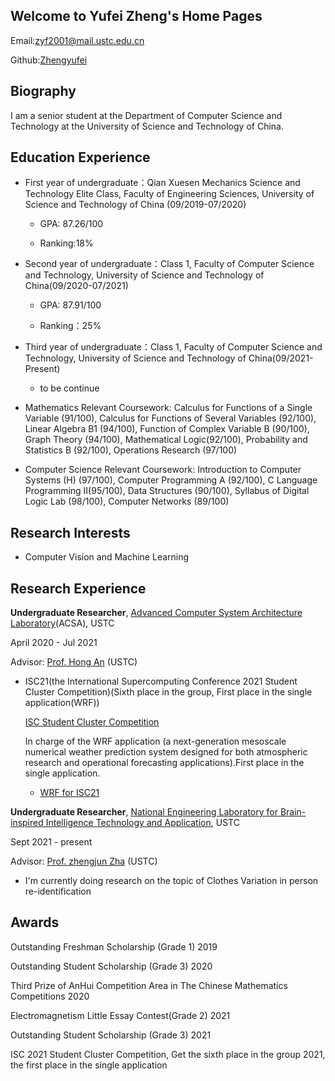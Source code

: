 ## Welcome to Yufei Zheng's Home Pages

Email:zyf2001@mail.ustc.edu.cn

Github:[Zhengyufei](https://github.com/ritaanthem)

## Biography

I am a senior student at the Department of Computer Science and Technology at the University of Science and Technology of China.

## Education Experience  

* First year of undergraduate：Qian Xuesen Mechanics Science and Technology Elite Class, Faculty of Engineering Sciences, University of Science and Technology of China (09/2019-07/2020)

   * GPA: 87.26/100      
   
   * Ranking:18% 	                	                       
   
* Second year of undergraduate：Class 1, Faculty of Computer Science and Technology, University of Science and Technology of China(09/2020-07/2021)

   * GPA: 87.91/100             
   
   * Ranking：25%      

* Third year of undergraduate：Class 1, Faculty of Computer Science and Technology, University of Science and Technology of China(09/2021-Present)

  * to be continue


* Mathematics Relevant Coursework: Calculus for Functions of a Single Variable (91/100), Calculus for Functions of Several Variables (92/100), Linear Algebra B1 (94/100), Function of Complex Variable B (90/100), Graph Theory (94/100), Mathematical Logic(92/100), Probability and Statistics B (92/100), Operations Research (97/100)
* Computer Science Relevant Coursework: Introduction to Computer Systems (H) (97/100), Computer Programming A (92/100), C Language Programming II(95/100), Data Structures (90/100), Syllabus of Digital Logic Lab (98/100), Computer Networks (89/100)

## Research Interests

* Computer Vision and Machine Learning

## Research Experience

**Undergraduate Researcher**, [Advanced Computer System Architecture Laboratory](http://acsa.ustc.edu.cn)(ACSA), USTC 

April 2020 - Jul 2021

Advisor: [Prof. Hong An](http://cs.ustc.edu.cn/2020/0426/c23235a460072/page.htm) (USTC)

* ISC21(the International Supercomputing Conference 2021 Student Cluster Competition)(Sixth place in the group, First place in the single application(WRF))

  [ISC Student Cluster Competition](https://www.isc-hpc.com/student-cluster-competition.html)
  
  In charge of the WRF application (a next-generation mesoscale numerical weather prediction system designed for both atmospheric research and operational forecasting applications).First place in the single application.
  
  * [WRF for ISC21](https://hpcadvisorycouncil.atlassian.net/wiki/spaces/HPCWORKS/pages/1827438600/WRF+with+Single+Domain+-+Practice+case+for+ISC21+SCC)
  
**Undergraduate Researcher**, [National Engineering Laboratory for Brain-inspired Intelligence Technology and Application](http://leinao.ustc.edu.cn), USTC
  
Sept 2021 - present

Advisor: [Prof. zhengjun Zha](http://sds.ustc.edu.cn/2018/0723/c15528a298806/page.htm) (USTC)

* I'm currently doing research on the topic of Clothes Variation in person re-identification
  
## Awards

Outstanding Freshman Scholarship (Grade 1) 2019

Outstanding Student Scholarship (Grade 3) 2020

Third Prize of AnHui Competition Area in The Chinese Mathematics Competitions 2020

Electromagnetism Little Essay Contest(Grade 2) 2021

Outstanding Student Scholarship (Grade 3) 2021

ISC 2021 Student Cluster Competition, Get the sixth place in the group 2021, the first place in the single application
